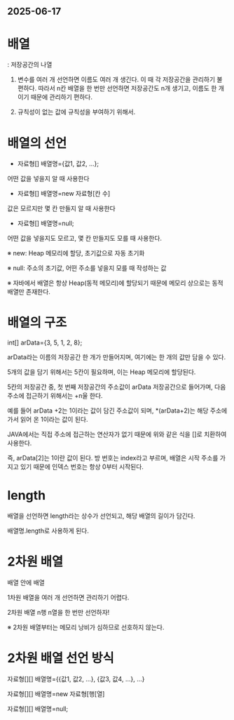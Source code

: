 ## 2025-06-17

# 배열

: 저장공간의 나열

1. 변수를 여러 개 선언하면 이름도 여러 개 생긴다. 이 때 각 저장공간을 관리하기 불편하다. 따라서 n칸 배열을 한 번만 선언하면 저장공간도 n개 생기고, 이름도 한 개이기 때문에 관리하기 편하다.

2. 규칙성이 없는 값에 규칙성을 부여하기 위해서.

# 배열의 선언

- 자료형[] 배열명={값1, 값2, ...};
 
어떤 값을 넣을지 알 때 사용한다
   
- 자료형[] 배열명=new 자료형[칸 수]
 
값은 모르지만 몇 칸 만들지 알 때 사용한다
   
- 자료형[] 배열명=null;
 
어떤 값을 넣을지도 모르고, 몇 칸 만들지도 모를 때 사용한다.



※ new: Heap 메모리에 할당, 초기값으로 자동 초기화
 
※ null: 주소의 초기값, 어떤 주소를 넣을지 모를 때 작성하는 값
 
※ 자바에서 배열은 항상 Heap(동적 메모리)에 할당되기 때문에 메모리 상으로는 동적 배열만 존재한다.

# 배열의 구조

int[] arData={3, 5, 1, 2, 8};
 
arData라는 이름의 저장공간 한 개가 만들어지며, 여기에는 한 개의 값만 담을 수 있다.
 
5개의 값을 담기 위해서는 5칸이 필요하며, 이는 Heap 메모리에 할당된다.
 
5칸의 저장공간 중, 첫 번째 저장공간의 주소값이 arData 저장공간으로 들어가며, 다음 주소에 접근하기 위해서는 +n울 한다.
 
예를 들어 arData +2는 1이라는 값이 담긴 주소값이 되며, *(arData+2)는 해당 주소에 가서 읽어 온 1이라는 값이 된다.
 
JAVA에서는 직접 주소에 접근하는 연산자가 없기 때문에 위와 같은 식을 []로 치환하여 사용한다.
 
즉, arData[2]는 1이란 값이 된다. 방 번호는 index라고 부르며, 배열은 시작 주소를 가지고 있기 때문에 인덱스 번호는 항상 0부터 시작된다.

# length

배열을 선언하면 length라는 상수가 선언되고, 해당 배열의 길이가 담긴다.
 
배열명.length로 사용하게 된다.

# 2차원 배열

배열 안에 배열

1차원 배열을 여러 개 선언하면 관리하기 어렵다.
 
2차원 배열 n행 n열을 한 번만 선언하자!

※ 2차원 배열부터는 메모리 낭비가 심하므로 선호하지 않는다.

# 2차원 배열 선언 방식

자료형[][] 배열명={{값1, 값2, ...}, {값3, 값4, ...}, ...}
 
자료형[][] 배열명=new 자료형[행[열]
 
자료형[][] 배열명=null;
 
